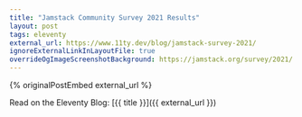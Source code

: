 ```yaml
---
title: "Jamstack Community Survey 2021 Results"
layout: post
tags: eleventy
external_url: https://www.11ty.dev/blog/jamstack-survey-2021/
ignoreExternalLinkInLayoutFile: true
overrideOgImageScreenshotBackground: https://jamstack.org/survey/2021/
---
```

{% originalPostEmbed external_url %}

Read on the Eleventy Blog: [{{ title }}]({{ external_url }})
